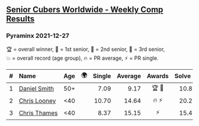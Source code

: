 <style>table {white-space: nowrap;}</style>
<link rel="stylesheet" type="text/css" href="/scw-comp/css/flags.css" />

## [Senior Cubers Worldwide - Weekly Comp Results](/scw-comp/results/)
### Pyraminx 2021-12-27

<span style="white-space: nowrap;">🏆 = overall winner</span>, <span style="white-space: nowrap;">🥇 = 1st senior</span>, <span style="white-space: nowrap;">🥈 = 2nd senior</span>, <span style="white-space: nowrap;">🥉 = 3rd senior</span>, <span style="white-space: nowrap;">💥 = overall record (age group)</span>, <span style="white-space: nowrap;">🔥 = PR average</span>, <span style="white-space: nowrap;">⚡ = PR single</span>.

| # | Name | Age | 🌍 | Single | Average | Awards | Solve 1 | Solve 2 | Solve 3 | Solve 4 | Solve 5 | Video |
| :--: | :-- | :--: | :--: | --: | --: | :--: | --: | --: | --: | --: | --: | :-- |
| 1 | [Daniel Smith](../../persons/daniel_smith/pyram.md) | 50+ | <i class="flag flag-US" /> | 7.09 | 9.17 | 🏆 🥇 | 10.84 | 8.49 | 14.71 | 7.09 | 8.18 | [Desktop](https://www.facebook.com/events/1083505512394794/permalink/1091937878218224) / [Mobile](https://m.facebook.com/events/1083505512394794?view=permalink&id=1091937878218224) |
| 2 | [Chris Looney](../../persons/chris_looney/pyram.md) | <40 | <i class="flag flag-US" /> | 10.70 | 14.64 | 🔥 ⚡ | 20.29 | 13.68 | 16.32 | 13.93 | 10.70 | [Desktop](https://www.facebook.com/chris.looney/videos/900401400671288) / [Mobile](https://m.facebook.com/chris.looney/videos/900401400671288) |
| 3 | [Chris Thames](../../persons/chris_thames/pyram.md) | <40 | <i class="flag flag-US" /> | 8.37 | 15.15 | ⚡ | 15.49 | 23.12 | 14.31 | 8.37 | 15.66 | [Desktop](https://www.facebook.com/events/1083505512394794/permalink/1087100305368648) / [Mobile](https://m.facebook.com/events/1083505512394794?view=permalink&id=1087100305368648) |

<!-- Global site tag (gtag.js) - Google Analytics -->
<script async src="https://www.googletagmanager.com/gtag/js?id=UA-86348435-3"></script>
<script>window.dataLayer = window.dataLayer || []; function gtag() {dataLayer.push(arguments);} gtag('js', new Date()); gtag('config', 'UA-86348435-3');</script>
